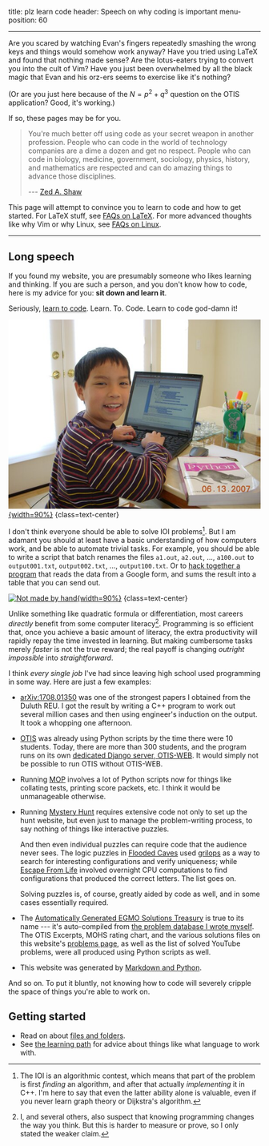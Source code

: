 title: plz learn code
header: Speech on why coding is important
menu-position: 60

---

Are you scared by watching Evan's fingers repeatedly smashing
the wrong keys and things would somehow work anyway?
Have you tried using LaTeX and found that nothing made sense?
Are the lotus-eaters trying to convert you into the cult of Vim?
Have you just been overwhelmed by all the black magic that
Evan and his orz-ers seems to exercise like it's nothing?

(Or are you just here because of the $N = p^2+q^3$ question
on the OTIS application? Good, it's working.)

If so, these pages may be for you.

> You're much better off using code as your secret weapon in another profession.
> People who can code in the world of technology companies are a dime
> a dozen and get no respect. People who can code in biology, medicine,
> government, sociology, physics, history, and mathematics are respected and can
> do amazing things to advance those disciplines.
>
> --- [Zed A. Shaw](https://learnpythonthehardway.org/python3/advice.html)

This page will attempt to convince you to learn to code and how to get started.
For LaTeX stuff, see [FAQs on LaTeX](faq-latex.html).
For more advanced thoughts like why Vim or why Linux,
see [FAQs on Linux](faq-linux.html).

---

## Long speech

If you found my website, you are presumably someone
who likes learning and thinking.
If you are such a person, and you don't know how to code,
here is my advice for you: **sit down and learn it**.

Seriously, [learn to code](https://youtu.be/TYCxbFad36g?t=2070).
Learn. To. Code. Learn to code god-damn it!

[![Tiny Evan knows Python. You can too!][tiny]{width=90%}][tiny]
{class=text-center}

[tiny]: static/learnpython.jpg

I don't think everyone should be able to solve IOI problems[^ioi].
But I am adamant you should at least have a basic understanding
of how computers work, and be able to automate trivial tasks.
For example, you should be able to write a script that
batch renames the files `a1.out`, `a2.out`, ..., `a100.out`
to `output001.txt`, `output002.txt`, ..., `output100.txt`.
Or to [hack together a program](https://blog.evanchen.cc/2020/12/16/usemo-problem-development-behind-the-scenes/)
that reads the data from a Google form,
and sums the result into a table that you can send out.

[![Not made by hand][usemo]{width=90%}][usemo]
{class=text-center}

[usemo]: https://usamo.files.wordpress.com/2020/12/table.png

Unlike something like quadratic formula or differentiation,
most careers _directly_ benefit from some computer literacy[^think].
Programming is so efficient that, once you achieve a basic amount of literacy,
the extra productivity will rapidly repay the time invested in learning.
But making cumbersome tasks merely _faster_ is not the true reward;
the real payoff is changing _outright impossible_ into _straightforward_.

I think _every single job_ I've had since leaving high school used programming
in some way. Here are just a few examples:

- [arXiv:1708.01350](https://arxiv.org/abs/1708.01350) was one of the strongest
  papers I obtained from the Duluth REU.
  I got the result by writing a C++ program to work out several million cases
  and then using engineer's induction on the output.
  It took a whopping one afternoon.

- [OTIS](otis.html) was already using Python scripts by the time there were 10
  students. Today, there are more than 300 students,
  and the program runs on its own [dedicated Django server, OTIS-WEB][otisweb].
  It would simply not be possible to run OTIS without OTIS-WEB.

- Running [MOP](https://web.evanchen.cc/mop.html) involves a lot of Python
  scripts now for things like collating tests, printing score packets, etc.
  I think it would be unmanageable otherwise.

- Running [Mystery Hunt](https://en.wikipedia.org/wiki/MIT_Mystery_Hunt)
  requires extensive code not only to set up the hunt website,
  but even just to manage the problem-writing process,
  to say nothing of things like interactive puzzles.

  And then even individual puzzles can require code that the audience never
  sees. The logic puzzles in [Flooded Caves](https://puzzlefactory.place/puzzles/flooded-caves)
  used [grilops](https://github.com/obijywk/grilops) as a way to
  search for interesting configurations and verify uniqueness; while
  [Escape From Life](https://puzzles.mit.edu/2021/puzzle/escape-from-life/)
  involved overnight CPU computations to find configurations that produced
  the correct letters. The list goes on.

  Solving puzzles is, of course, greatly aided by code as well,
  and in some cases essentially required.

- The [Automatically Generated EGMO Solutions Treasury](https://web.evanchen.cc/upload/AGEST.pdf)
  is true to its name --- it's auto-compiled from
  [the problem database I wrote myself](https://github.com/venhance/von).
  The OTIS Excerpts, MOHS rating chart, and the various solutions files
  on this website's [problems page](https://web.evanchen.cc/problems.html),
  as well as the list of solved YouTube problems,
  were all produced using Python scripts as well.

- This website was generated by
  [Markdown and Python](https://github.com/vEnhance/web.evanchen.cc).

And so on.
To put it bluntly, not knowing how to code will severely cripple
the space of things you're able to work on.

## Getting started

- Read on about [files and folders](filesys.html).
- See [the learning path](techsupport.html)
  for advice about things like what language to work with.

[^ioi]:
    The IOI is an algorithmic contest,
    which means that part of the problem is first _finding_ an algorithm,
    and after that actually _implementing_ it in C++.
    I'm here to say that even the latter ability alone is valuable,
    even if you never learn graph theory or Dijkstra's algorithm.

[^think]:
    I, and several others, also suspect that knowing programming changes
    the way you think. But this is harder to measure or prove, so I only stated the
    weaker claim.

[otisweb]: https://github.com/vEnhance/otis-web
